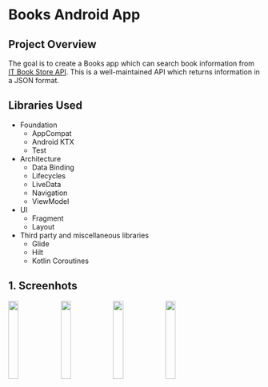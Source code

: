 # Books Android App

## Project Overview
The goal is to create a Books app which can search book information from [IT Book Store API](https://api.itbook.store/). This is a well-maintained API which returns information in a JSON format.

## Libraries Used
* Foundation
  * AppCompat
  * Android KTX
  * Test
* Architecture
  * Data Binding
  * Lifecycles
  * LiveData
  * Navigation
  * ViewModel
* UI
  * Fragment
  * Layout
* Third party and miscellaneous libraries
  * Glide
  * Hilt
  * Kotlin Coroutines

## 1. Screenhots
<img src="https://user-images.githubusercontent.com/44965882/156696191-5a682271-f843-499e-af00-5fe066f77d15.png" width="20%" height="20%"/> <img src="https://user-images.githubusercontent.com/44965882/156696182-d8f401d8-036c-4c52-b2b9-ad3c67d7b8fc.png" width="20%" height="20%"/> <img src="https://user-images.githubusercontent.com/44965882/156688226-f12e8ce9-b6e6-46b9-8018-3aa77dd38cf0.png" width="20%" height="20%"/> <img src="https://user-images.githubusercontent.com/44965882/156688252-7246297d-93c7-40c1-86d5-dbf16fca5559.png" width="20%" height="20%"/>
